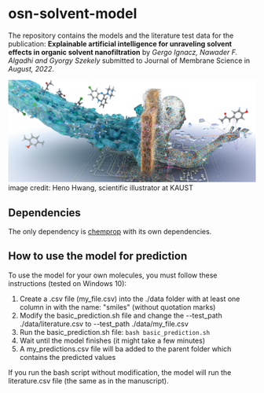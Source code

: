 # osn-solvent-model

The repository contains the models and the literature test data for the publication: **Explainable artificial intelligence for unraveling solvent effects in organic solvent nanofiltration** by *Gergo Ignacz, Nawader F. Algadhi and Gyorgy Szekely* submitted to Journal of Membrane Science in *August, 2022*. 

![alt text](https://github.com/ignaczgerg/osn-solvent-model/blob/main/ga.PNG)
image credit: Heno Hwang, scientific illustrator at KAUST
## Dependencies

The only dependency is [chemprop](https://github.com/chemprop/chemprop) with its own dependencies.


## How to use the model for prediction
To use the model for your own molecules, you must follow these instructions (tested on Windows 10):
<ol>
  <li>Create a .csv file (my_file.csv) into the ./data folder with at least one column in with the name: "smiles" (without quotation marks)</li>
  <li>Modify the basic_prediction.sh file and change the --test_path ./data/literature.csv to --test_path ./data/my_file.csv</li>
  <li>Run the basic_prediction.sh file: <code>bash basic_prediction.sh</code></li>
  <li>Wait until the model finishes (it might take a few minutes)</li>
  <li>A my_predictions.csv file will ba added to the parent folder which contains the predicted values</li>
</ol> 

If you run the bash script without modification, the model will run the literature.csv file (the same as in the manuscript).
